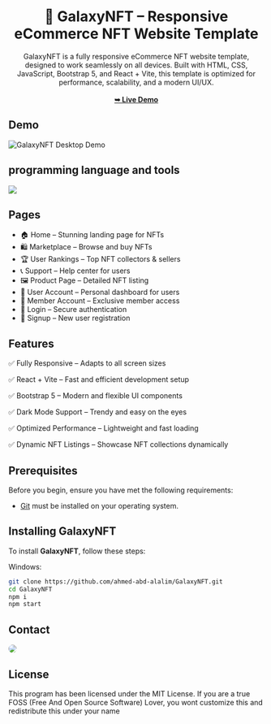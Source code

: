 <div align="center">
<h1 align="center">🌌 GalaxyNFT – Responsive eCommerce NFT Website Template</h1>
GalaxyNFT is a fully responsive eCommerce NFT website template, designed to work seamlessly on all devices. Built with HTML, CSS, JavaScript, Bootstrap 5, and React + Vite, this template is optimized for performance, scalability, and a modern UI/UX.
<br />
<br />
<a href="https://galaxynft.pages.dev/"><strong>➥ Live Demo</strong></a>
<br />
</div>

## Demo

![GalaxyNFT Desktop Demo](./website-demo-image/GalaxyNFTPanen.jpg "Desktop Demo")

## programming language and tools

<p>
   <a href="#">
    <img src="https://skillicons.dev/icons?i=html,css,js,bootstrap,react,vscode,ps,&perline=7" />
   </a>
</p>

## Pages

* 🏠 Home – Stunning landing page for NFTs
* 🛍 Marketplace – Browse and buy NFTs
* 🏆 User Rankings – Top NFT collectors & sellers
* 📞 Support – Help center for users
* 🖼 Product Page – Detailed NFT listing
* 👤 User Account – Personal dashboard for users
* 🏅 Member Account – Exclusive member access
* 🔑 Login – Secure authentication
* 📝 Signup – New user registration


## Features

<p>✅ Fully Responsive – Adapts to all screen sizes</p>
<p>✅ React + Vite – Fast and efficient development setup</p>
<p>✅ Bootstrap 5 – Modern and flexible UI components</p>
<p>✅ Dark Mode Support – Trendy and easy on the eyes</p>
<p>✅ Optimized Performance – Lightweight and fast loading</p>
<p>✅ Dynamic NFT Listings – Showcase NFT collections dynamically</p>


## Prerequisites

Before you begin, ensure you have met the following requirements:

- [Git](https://git-scm.com/downloads "Download Git") must be installed on your operating system.


## Installing GalaxyNFT

To install **GalaxyNFT**, follow these steps:

Windows:

```bash
git clone https://github.com/ahmed-abd-alalim/GalaxyNFT.git
cd GalaxyNFT
npm i
npm start
```


## Contact

<p align="left">
  <a href="https://www.linkedin.com/in/ahmed-abd-alalim-286768299/" target="_blank"><img src="https://img.shields.io/badge/-LinkedIn-%230077B5?style=for-the-badge&logo=linkedin&logoColor=white" style="border-radius: 30px" target="_blank"></a>
</p>


## License

This program has been licensed under the MIT License. If you are a true FOSS (Free And Open Source Software) Lover, you wont customize this and redistribute this under your name
